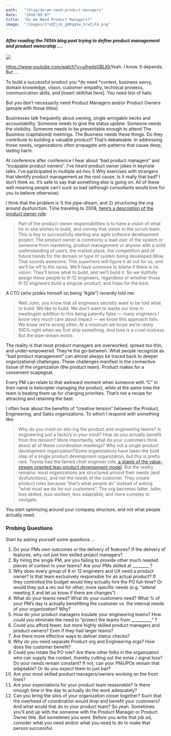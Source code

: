 ```yaml
---
path:	"/blog/do-we-need-product-managers"
date:	"2016-09-07"
title:	"Do We Need Product Managers?"
image:	"/images/1*eDIjzk_g9KqqVw_hreIjFA.png"
---
```


#### *After reading the 745th blog post trying to define product management and product ownership ….*

![](/images/1*eDIjzk_g9KqqVw_hreIjFA.png)

<https://www.youtube.com/watch?v=uihgdgGBLKk>Yeah. I know. It depends. But …

To build a successful product you *do need *context, business savvy, domain knowledge, vision, customer empathy, technical prowess, communication skills, and [insert skill/hat here]. You need lots of hats:

But you don’t necessarily need Product Managers and/or Product Owners (people with those titles).

Businesses talk frequently about owning, single wringable necks and accountability. Someone needs to give the status update. Someone needs the visibility. Someone needs to be presentable enough to attend The Business (capitalized) meetings. The Business needs these things. Do they contribute to building a valuable product? That’s debateable. In addressing those needs, organizations often propagate anti-patterns that cause deep, lasting harm.

At conference after conference I hear about “bad product managers” and “incapable product owners”. I’ve heard product owner jokes in keynote talks. I’ve participated in multiple ad-hoc 5 Why exercises with strangers that identify product management as the root cause. Is it really that bad? I don’t think so. It’s safe to say that something else is going on. All of these well meaning people can’t suck so bad (although consultants would love for you to believe otherwise).

I think that the problem is 1) the pipe-dream, and 2) structuring the org around dysfunction. Time traveling to 2008, [here’s a description of the product owner role](https://www.mountaingoatsoftware.com/agile/scrum/product-owner):


> Part of the product owner responsibilities is to have a vision of what he or she wishes to build, and convey that vision to the scrum team. This is key to successfully starting any agile software development project.
> The product owner is commonly a lead user of the system or someone from marketing, product management or anyone with a solid understanding of users, the market place, the competition and of future trends for the domain or type of system being developed.Wow. That sounds awesome. This superhero will figure it all out for us, and we’ll be off to the races. We’ll have someone to blame if there is no vision. They’ll know what to build, and we’ll build it. So we dutifully assign these people to 6–12 engineers, regardless of whether those 6–12 engineers build a singular product, and hope for the best.

A CTO (who prides himself on being “Agile”) recently told me:


> Well John, you know that all engineers secretly want to be told what to build. We like to build. We don’t want to waste our time in meetingsIn addition to this being patently false — many engineers I know very much care about impact — we know this approach fails. We know we’re wrong often. At a minimum we know we’re rarely 100% right when we first ship something. And time is a cruel mistress. But the pipe-dream exists.

The reality is that most product managers are overworked, spread too thin, and under-empowered. They’re the go-between. What people recognize as “bad product management” can almost always be traced back to deeper organizational challenges. These challenges manifest in the connective tissue of the organization (the product team). Product makes for a convenient scapegoat.

Every PM can relate to that awkward moment when someone with “C” in their name is helicopter managing the product, while at the same time the team is beating them up for changing priorities. That’s not a recipe for attracting and retaining the best.

I often hear about the benefits of “creative tension” between the Product, Engineering, and Sales organizations. To which I respond with something like:


> Why do you insist on silo-ing the product and engineering teams? Is engineering just a factory in your mind? How do you actually benefit from this tension? More importantly, what do your customers think about all of these coordination meetings? Why not a single product development organization?Some organizations have taken the bold step of a single product development organization, but this is pretty rare. Toyota had the famed chief engineer role, [a staple of the value-stream oriented lean product development model](http://www.lean.org/shook/DisplayObject.cfm?o=906). But the reality remains: most organizations are structured around their needs (and dysfunctions), and not the needs of the customer. They create product roles because “that’s what people do” instead of asking “what must we do for our customers”. The org becomes fatter, taller, less skilled, less resilient, less adaptable, and more complex to navigate.

You start optimizing around your company structure, and not what people actually need.

### Probing Questions

Start by asking yourself some questions …

1. Do your PMs own outcomes or the delivery of features? If the delivery of features, why not just hire skilled project managers?
2. By hiring the single PM, are you failing to provide other much needed pieces of context to your teams? Are your PMs skilled at \_\_\_\_\_\_\_\_ ?
3. Why does every group of 6 or 12 engineers and UX need a product owner? Is that team exclusively responsible for an actual product? If they controlled the budget would they actually hire the PO full-time? Or would they put a rec out for other, more specific needs (e.g. “attend meeting X and let us know if there are changes”)
4. What do your teams need? What do your customers need? What % of your PM’s day is actually benefitting the customer vs. the internal needs of your organization? Why?
5. How do your product managers insulate your engineering teams? How could you eliminate the need to “protect the teams from \_\_\_\_\_\_\_\_\_\_” ?
6. Could you afford fewer, but more highly skilled product managers and product owners? Even if they had larger teams?
7. Are there more effective ways to deliver status checks?
8. Why do you need separate Product org and Engineering orgs? How does the customer benefit?
9. Could you rotate the PO role? Are there other folks in the organization who can supply the context, thereby cutting out the noise / signal loss? Do your needs remain constant? If not, can your PMs/POs remain that adaptable? Or do you expect them to just bail?
10. Are your most skilled product managers/owners working on the front lines?
11. Are your expectations for your product team reasonable? Is there enough time in the day to actually do the work adequately?
12. Can you bring the silos of your organization closer together? Such that the overhead of coordination would drop and benefit your customers? And what would that do to your product team?
So yeah. Sometimes you’ll end up with the someone with the Product Manager or Product Owner title. But sometimes you wont. Before you write that job ad, consider what you need and/or what you need to do to make that person successful.

